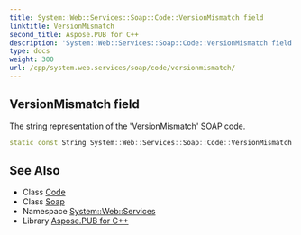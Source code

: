 ```yaml
---
title: System::Web::Services::Soap::Code::VersionMismatch field
linktitle: VersionMismatch
second_title: Aspose.PUB for C++
description: 'System::Web::Services::Soap::Code::VersionMismatch field. The string representation of the ''VersionMismatch'' SOAP code in C++.'
type: docs
weight: 300
url: /cpp/system.web.services/soap/code/versionmismatch/
---
```

## VersionMismatch field


The string representation of the 'VersionMismatch' SOAP code.

```cpp
static const String System::Web::Services::Soap::Code::VersionMismatch
```

## See Also

* Class [Code](../)
* Class [Soap](../../)
* Namespace [System::Web::Services](../../../)
* Library [Aspose.PUB for C++](../../../../)
